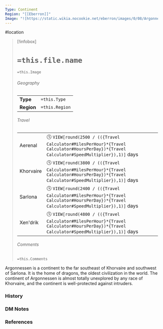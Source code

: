 ```yaml
---
Type: Continent
Region: "[[Eberron]]"
Image: "![https://static.wikia.nocookie.net/eberron/images/0/08/Argonnessen.jpg/revision/latest?cb=20210104165529|250](https://static.wikia.nocookie.net/eberron/images/0/08/Argonnessen.jpg/revision/latest?cb=20210104165529)"
---
```


 #location

> [!infobox]
> # `=this.file.name`
> `=this.Image`
> ###### Geography
> |  |  |
> | ---- | ---- |
> | **Type** | `=this.Type` |
> | **Region** | `=this.Region` |
> ###### Travel
> |  |  |
> | ---- | ---- |
> | Aerenal | 🕓 `VIEW[round(2500 / (({Travel Calculator#MilesPerHour}*{Travel Calculator#HoursPerDay})*{Travel Calculator#SpeedMultiplier}),1)]` days |
> | Khorvaire | 🕓 `VIEW[round(3800 / (({Travel Calculator#MilesPerHour}*{Travel Calculator#HoursPerDay})*{Travel Calculator#SpeedMultiplier}),1)]` days |
> | Sarlona | 🕓 `VIEW[round(2400 / (({Travel Calculator#MilesPerHour}*{Travel Calculator#HoursPerDay})*{Travel Calculator#SpeedMultiplier}),1)]` days |
> | Xen'drik | 🕓 `VIEW[round(4800 / (({Travel Calculator#MilesPerHour}*{Travel Calculator#HoursPerDay})*{Travel Calculator#SpeedMultiplier}),1)]` days |
> ###### Comments
> `=this.Comments`

Argonnessen is a continent to the far southeast of Khorvaire and southwest of Sarlona. It is the home of dragons, the oldest civilization in the world. The continent of Argonnessen is almost totally unexplored by any race of Khorvaire, and the continent is well-protected against intruders.

### History



### DM Notes



### References

